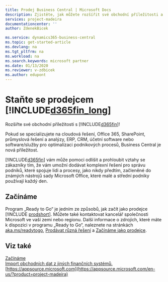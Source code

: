 ```yaml
---
title: Prodej Business Central | Microsoft Docs
description: Zjistěte, jak můžete rozšířit své obchodní příležitosti a stát se partnerem společnosti Microsoft a distributorem produktu Business Central.
services: project-madeira
documentationcenter: ''
author: ZdenekBicek

ms.service: dynamics365-business-central
ms.topic: get-started-article
ms.devlang: na
ms.tgt_pltfrm: na
ms.workload: na
ms.search.keywords: microsoft partner
ms.date: 01/13/2020
ms.reviewer: v-zdbicek
ms.author: edupont
---
```

# Staňte se prodejcem [!INCLUDE[d365fin_long](includes/d365fin_long_md.md)]

Rozšiřte své obchodní příležitosti s [!INCLUDE[d365fin](includes/d365fin_md.md)]!  

Pokud se specializujete na cloudová řešení, Office 365, SharePoint, průmyslová řešení a analýzy, ERP, CRM, účetní software nebo software/služby pro optimalizaci podnikových procesů, Business Central je nová příležitost.

[!INCLUDE[d365fin](includes/d365fin_md.md)] vám může pomoci odlišit a prohloubit vztahy se zákazníky tím, že vám umožní dodávat komplexní řešení pro správu podniků, které spojuje lidi a procesy, jako nikdy předtím, začleněné do známých nástrojů sady Microsoft Office, které malé a střední podniky používají každý den.  

## Začínáme

Program „Ready to Go“ je jedním ze způsobů, jak začít jako prodejce [!INCLUDE [prodshort](includes/prodshort.md)]. Můžete také kontaktovat kancelář společnosti Microsoft ve vaší zemi nebo regionu. Další informace o zdrojích, které máte k dispozici v programu „Ready to Go“, naleznete na stránkách [aka.ms/readytogo](https://aka.ms/readytogo), [Prodávat různá řešení](/dynamics365/business-central/dev-itpro/developer/readiness/readiness-reseller) a [Začínáme jako prodejce](/dynamics365/business-central/dev-itpro/index#get-started-as-a-reseller).

## Viz také

[Začínáme](product-get-started.md)  
[Import obchodních dat z jiných finančních systémů.](across-import-data-configuration-packages.md)  
[https://appsource.microsoft.com](https://appsource.microsoft.com/en-us/?product=project-madeira)  
